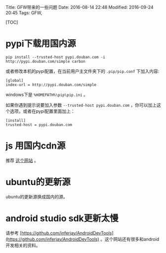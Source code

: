 Title: GFW带来的一些问题
Date: 2016-08-14 22:48
Modified: 2016-09-24 20:45
Tags: GFW,

[TOC]


# pypi下载用国内源

    pip install --trusted-host pypi.douban.com -i http://pypi.douban.com/simple carbon

或者修改本机的pypi配置，在当前用户主文件夹下的 `.pip/pip.conf` 下加入内容:

    [global]
    index-url = http://pypi.douban.com/simple

windows下是 `%HOMEPATH%\pip\pip.ini` 。

如果你遇到提示说要加入参数 `--trusted-host pypi.douban.com` ，你可以加上这个选项，或者在pypi配置里面加上：

    [install]
    trusted-host = pypi.douban.com

# js 用国内cdn源

推荐 [这个网站](http://www.bootcdn.cn/) 。

# ubuntu的更新源
ubuntu的更新源换成国内的源。

# android studio sdk更新太慢
请参考 [https://github.com/inferjay/AndroidDevTools](https://github.com/inferjay/AndroidDevTools) 。这个网站还有很多和android开发相关的资料。
